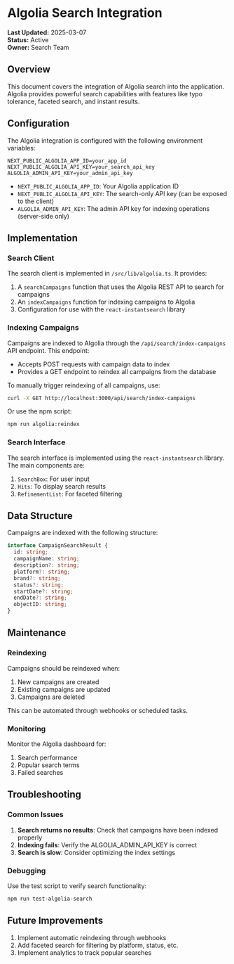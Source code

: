 # Algolia Search Integration

**Last Updated:** 2025-03-07  
**Status:** Active  
**Owner:** Search Team

## Overview

This document covers the integration of Algolia search into the application. Algolia provides powerful search capabilities with features like typo tolerance, faceted search, and instant results.

## Configuration

The Algolia integration is configured with the following environment variables:

```
NEXT_PUBLIC_ALGOLIA_APP_ID=your_app_id
NEXT_PUBLIC_ALGOLIA_API_KEY=your_search_api_key
ALGOLIA_ADMIN_API_KEY=your_admin_api_key
```

- `NEXT_PUBLIC_ALGOLIA_APP_ID`: Your Algolia application ID
- `NEXT_PUBLIC_ALGOLIA_API_KEY`: The search-only API key (can be exposed to the client)
- `ALGOLIA_ADMIN_API_KEY`: The admin API key for indexing operations (server-side only)

## Implementation

### Search Client

The search client is implemented in `/src/lib/algolia.ts`. It provides:

1. A `searchCampaigns` function that uses the Algolia REST API to search for campaigns
2. An `indexCampaigns` function for indexing campaigns to Algolia
3. Configuration for use with the `react-instantsearch` library

### Indexing Campaigns

Campaigns are indexed to Algolia through the `/api/search/index-campaigns` API endpoint. This endpoint:

- Accepts POST requests with campaign data to index
- Provides a GET endpoint to reindex all campaigns from the database

To manually trigger reindexing of all campaigns, use:

```bash
curl -X GET http://localhost:3000/api/search/index-campaigns
```

Or use the npm script:

```bash
npm run algolia:reindex
```

### Search Interface

The search interface is implemented using the `react-instantsearch` library. The main components are:

1. `SearchBox`: For user input
2. `Hits`: To display search results
3. `RefinementList`: For faceted filtering

## Data Structure

Campaigns are indexed with the following structure:

```typescript
interface CampaignSearchResult {
  id: string;
  campaignName: string;
  description?: string;
  platform?: string;
  brand?: string;
  status?: string;
  startDate?: string;
  endDate?: string;
  objectID: string;
}
```

## Maintenance

### Reindexing

Campaigns should be reindexed when:

1. New campaigns are created
2. Existing campaigns are updated
3. Campaigns are deleted

This can be automated through webhooks or scheduled tasks.

### Monitoring

Monitor the Algolia dashboard for:

1. Search performance
2. Popular search terms
3. Failed searches

## Troubleshooting

### Common Issues

1. **Search returns no results**: Check that campaigns have been indexed properly
2. **Indexing fails**: Verify the ALGOLIA_ADMIN_API_KEY is correct
3. **Search is slow**: Consider optimizing the index settings

### Debugging

Use the test script to verify search functionality:

```bash
npm run test-algolia-search
```

## Future Improvements

1. Implement automatic reindexing through webhooks
2. Add faceted search for filtering by platform, status, etc.
3. Implement analytics to track popular searches
